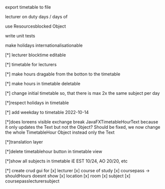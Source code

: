 export timetable to file

lecturer on duty days / days of

use Resourcesblocked Object

write unit tests

make holidays internationalisationable

[*] lecturer blocktime editable

[*] timetable for lecturers

[*] make hours dragable from the  botton to the timetable

[*] make hours in timetable deletable

[*] change initial timetable so, that there is max 2x the same subject per day

[*]respect holidays in timetable

[*] add weekday to timetable 2022-10-14

[*]does loreens visible exchange break JavaFXTimetableHourText because it only updates the Text but not the Object?
Should be fixed, we now change the whole TimetableHour Object instead only the Text

[*]translation layer

[*]delete timetablehour button in timetable view

[*]show all subjects in timetable iE EST 10/24, AO 20/20, etc

[*] create crud gui for
    [x] lecturer
    [x] course of study
    [x] coursepass -> shouldHours doesnt show
    [x] location
    [x] room
    [x] subject
    [x] coursepasslecturersubject